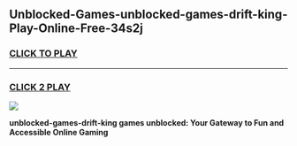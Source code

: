 
## Unblocked-Games-unblocked-games-drift-king-Play-Online-Free-34s2j
<h3>
<a href="https://premium76.site?title=unblocked-games-drift-king&ref=26A">CLICK TO PLAY</a></h3>
<hr>

<h3>
<a href="https://premium76.site?title=unblocked-games-drift-king&ref=26A">CLICK 2 PLAY</a>
  
</h3>

<a href="https://premium76.site?title=unblocked-games-drift-king&ref=26A"><img src="https://clearcache.store/games.png"></a>


**unblocked-games-drift-king games unblocked: Your Gateway to Fun and Accessible Online Gaming**
